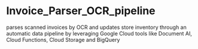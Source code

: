 # Invoice_Parser_OCR_pipeline
parses scanned invoices by OCR and updates store inventory through an automatic data pipeline by leveraging Google Cloud tools like Document AI, Cloud Functions, Cloud Storage and BigQuery
